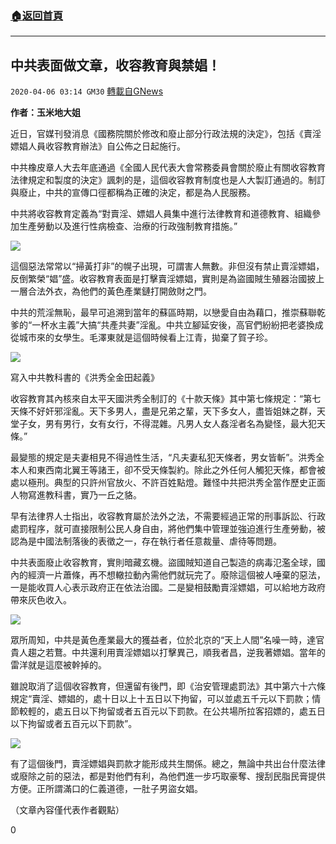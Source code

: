 ###  [:house:返回首頁](https://github.com/ourhimalayas/txt)
---

## 中共表面做文章，收容教育與禁娼！
`2020-04-06 03:14 GM30` [轉載自GNews](https://gnews.org/zh-hant/163599/)

**作者：玉米地大姐**

近日，官媒刊發消息《國務院關於修改和廢止部分行政法規的決定》，包括《賣淫嫖娼人員收容教育辦法》自公佈之日起施行。

中共橡皮章人大去年底通過《全國人民代表大會常務委員會關於廢止有關收容教育法律規定和製度的決定》諷刺的是，這個收容教育制度也是人大製訂通過的。制訂與廢止，中共的宣傳口徑都稱為正確的決定，都是為人民服務。

中共將收容教育定義為“對賣淫、嫖娼人員集中進行法律教育和道德教育、組織參加生產勞動以及進行性病檢查、治療的行政強制教育措施。”

![](https://s3-ap-northeast-1.amazonaws.com/news.guo.offload.media/wp-content/uploads/2020/04/06030854/2-27.jpg)

這個惡法常常以“掃黃打非”的幌子出現，可謂害人無數。非但沒有禁止賣淫嫖娼，反倒繁榮“娼”盛。收容教育表面是打擊賣淫嫖娼，實則是為盜國賊生殖器治國披上一層合法外衣，為他們的黃色產業鏈打開斂財之門。

中共的荒淫無恥，最早可追溯到當年的蘇區時期，以戀愛自由為藉口，推崇蘇聯乾爹的“一杯水主義”大搞“共產共妻”淫亂。中共立腳延安後，高官們紛紛把老婆換成從城市來的女學生。毛澤東就是這個時候看上江青，拋棄了賀子珍。

![](https://s3-ap-northeast-1.amazonaws.com/news.guo.offload.media/wp-content/uploads/2020/04/06030927/3-21.jpg)

寫入中共教科書的《洪秀全金田起義》

收容教育其內核來自太平天國洪秀全制訂的《十款天條》其中第七條規定：“第七天條不好奸邪淫亂。天下多男人，盡是兄弟之輩，天下多女人，盡皆姐妹之群，天堂子女，男有男行，女有女行，不得混雜。凡男人女人姦淫者名為變怪，最大犯天條。”

最變態的規定是夫妻相見不得過性生活，“凡夫妻私犯天條者，男女皆斬”。洪秀全本人和東西南北翼王等諸王，卻不受天條製約。除此之外任何人觸犯天條，都會被處以極刑。典型的只許州官放火、不許百姓點燈。難怪中共把洪秀全當作歷史正面人物寫進教科書，實乃一丘之貉。

早有法律界人士指出，收容教育屬於法外之法，不需要經過正常的刑事訴訟、行政處罰程序，就可直接限制公民人身自由，將他們集中管理並強迫進行生產勞動，被認為是中國法制落後的表徵之一，存在執行者任意裁量、虐待等問題。

中共表面廢止收容教育，實則暗藏玄機。盜國賊知道自己製造的病毒氾濫全球，國內的經濟一片蕭條，再不想轍拉動內需他們就玩完了。廢除這個被人唾棄的惡法，一是能收買人心表示政府正在依法治國。二是變相鼓勵賣淫嫖娼，可以給地方政府帶來灰色收入。

![](https://s3-ap-northeast-1.amazonaws.com/news.guo.offload.media/wp-content/uploads/2020/04/06031022/4-18.jpg)

眾所周知，中共是黃色產業最大的獲益者，位於北京的“天上人間”名噪一時，達官貴人趨之若鶩。中共還利用賣淫嫖娼以打擊異己，順我者昌，逆我著嫖娼。當年的雷洋就是這麼被幹掉的。

雖說取消了這個收容教育，但還留有後門，即《治安管理處罰法》其中第六十六條規定“賣淫、嫖娼的，處十日以上十五日以下拘留，可以並處五千元以下罰款；情節較輕的，處五日以下拘留或者五百元以下罰款。在公共場所拉客招嫖的，處五日以下拘留或者五百元以下罰款”。

![](https://s3-ap-northeast-1.amazonaws.com/news.guo.offload.media/wp-content/uploads/2020/04/06031101/5-6.jpg)

有了這個後門，賣淫嫖娼與罰款才能形成共生關係。總之，無論中共出台什麼法律或廢除之前的惡法，都是對他們有利，為他們進一步巧取豪奪、搜刮民脂民膏提供方便。正所謂滿口的仁義道德，一肚子男盜女娼。

（文章內容僅代表作者觀點）

0
